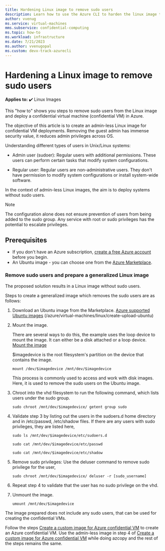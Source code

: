 ```yaml
---
title: Hardening Linux image to remove sudo users
description: Learn how to use the Azure CLI to harden the linux image to remove sudo users.
author: vvenug
ms.service: virtual-machines
mms.subservice: confidential-computing
ms.topic: how-to
ms.workload: infrastructure
ms.date: 7/21/2023
ms.author: vvenugopal
ms.custom: devx-track-azurecli
---
```


# Hardening a Linux image to remove sudo users

**Applies to:** :heavy_check_mark: Linux Images

This "how to" shows you steps to remove sudo users from the Linux image and deploy a confidential virtual machine (confidential VM) in Azure.

The objective of this article is to create an admin-less Linux image for confidential VM deployments. Removing the guest admin has immense security value, it reduces admin privileges across OS.

Understanding different types of users in Unix/Linux systems:
- Admin user (sudoer): Regular users with additional permissions. These users can perform certain tasks that modify system configurations.

- Regular user: Regular users are non-administrative users. They don't have permission to modify system configurations or install system-wide software.

In the context of admin-less Linux images, the aim is to deploy systems without sudo users.

> [!NOTE]
> The configuration alone does not ensure prevention of users from being added to the sudo group. Any service with root or sudo privileges has the potential to escalate privileges.

## Prerequisites

- If you don't have an Azure subscription, [create a free Azure account](https://azure.microsoft.com/free/?WT.mc_id=A261C142F) before you begin.
- An Ubuntu image - you can choose one from the [Azure Marketplace](/azure/virtual-machines/linux/cli-ps-findimage).

### Remove sudo users and prepare a generalized Linux image

The proposed solution results in a Linux image without sudo users.

Steps to create a generalized image which removes the sudo users are as follows:

1. Download an Ubuntu image from the Marketplace.
[Azure supported Ubuntu images](https://azuremarketplace.microsoft.com/en-us/marketplace/apps?search=canonical%20ubuntu&page=1&filters=virtual-machine-images)
(/azure/virtual-machines/linux/create-upload-ubuntu)

2. Mount the image.

    There are several ways to do this, the example uses the loop device to mount the image. It can either be a disk attached or a loop device.
    [Mount the image](/azure/virtual-machines/linux/add-disk?tabs=ubuntu#:~:text=new%20filesystem%20immediately.-,Mount%20the%20disk,-Now%2C%20create%20a)

    $imagedevice is the root filesystem's partition on the device that contains the image.
    ```
    mount /dev/$imagedevice /mnt/dev/$imagedevice
    ```

    This process is commonly used to access and work with disk images. Here, it is used to remove the sudo users on the Ubuntu image.

3. Chroot into the vhd filesystem to run the following command, which lists users under the sudo group.
    ```
    sudo chroot /mnt/dev/$imagedevice/ getent group sudo
    ```

4. Validate step 3 by listing out the users in the sudoers.d home directory and in /etc/passwd, /etc/shadow files.
If there are any users with sudo privileges, they are listed here,

    ```
    sudo ls /mnt/dev/$imagedevice/etc/sudoers.d

    sudo cat /mnt/dev/$imagedevice/etc/passwd

    sudo cat /mnt/dev/$imagedevice/etc/shadow
    ```

5. Remove sudo privileges: Use the deluser command to remove sudo privilege for the user,
    ```
    sudo chroot /mnt/dev/$imagedevice/ deluser -r [sudo_username]
    ```

6. Repeat step 4 to validate that the user has no sudo privilege on the vhd.

7. Unmount the image.

    ```
    umount /mnt/dev/$imagedevice
    ```

The image prepared does not include any sudo users, that can be used for creating the confidential VMs.

Follow the steps [Create a custom image for Azure confidential VM](/azure/confidential-computing/how-to-create-custom-image-confidential-vm) to create an Azure confidential VM.
Use the admin-less image in step 4 of [Create a custom image for Azure confidential VM](/azure/confidential-computing/how-to-create-custom-image-confidential-vm) while doing azcopy and the rest of the steps remains the same.
